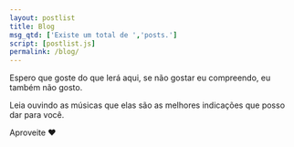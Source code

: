 ```yaml
---
layout: postlist
title: Blog
msg_qtd: ['Existe um total de ','posts.']
script: [postlist.js]
permalink: /blog/
---
```


Espero que goste do que lerá aqui, se não gostar eu compreendo, eu também não gosto.

Leia ouvindo as músicas que elas são as melhores indicações que posso dar para você.

Aproveite :heart:
